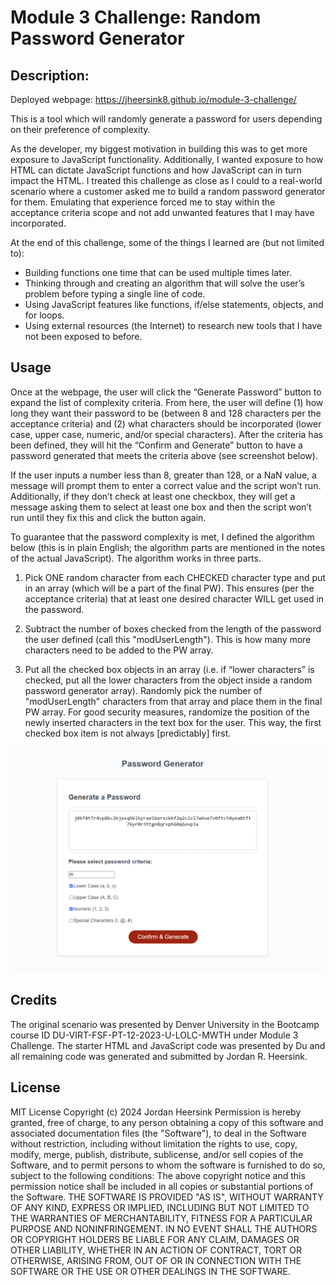 # Module 3 Challenge: Random Password Generator 

## Description: 
Deployed webpage: https://jheersink8.github.io/module-3-challenge/ 

This is a tool which will randomly generate a password for users depending on their preference of complexity. 

As the developer, my biggest motivation in building this was to get more exposure to JavaScript functionality. Additionally, I wanted exposure to how HTML can dictate JavaScript functions and how JavaScript can in turn impact the HTML. I treated this challenge as close as I could to a real-world scenario where a customer asked me to build a random password generator for them. Emulating that experience forced me to stay within the acceptance criteria scope and not add unwanted features that I may have incorporated. 

At the end of this challenge, some of the things I learned are (but not limited to):
- Building functions one time that can be used multiple times later. 
- Thinking through and creating an algorithm that will solve the user’s problem before typing a single line of code. 
- Using JavaScript features like functions, if/else statements, objects, and for loops. 
- Using external resources (the Internet) to research new tools that I have not been exposed to before. 

## Usage
Once at the webpage, the user will click the “Generate Password” button to expand the list of complexity criteria. From here, the user will define (1) how long they want their password to be (between 8 and 128 characters per the acceptance criteria) and (2) what characters should be incorporated (lower case, upper case, numeric, and/or special characters). After the criteria has been defined, they will hit the “Confirm and Generate” button to have a password generated that meets the criteria above (see screenshot below). 

If the user inputs a number less than 8, greater than 128, or a NaN value, a message will prompt them to enter a correct value and the script won’t run. Additionally, if they don’t check at least one checkbox, they will get a message asking them to select at least one box and then the script won’t run until they fix this and click the button again. 

To guarantee that the password complexity is met, I defined the algorithm below (this is in plain English; the algorithm parts are mentioned in the notes of the actual JavaScript). The algorithm works in three parts.
1. Pick ONE random character from each CHECKED character type and put in an array (which will be a part of the final PW). This ensures (per the acceptance criteria) that at least one desired character WILL get used in the password.

2. Subtract the number of boxes checked from the length of the password the user defined (call this "modUserLength"). This is how many more characters need to be added to the PW array. 

3. Put all the checked box objects in an array (i.e. if “lower characters” is checked, put all the lower characters from the object inside a random password generator array). Randomly pick the number of "modUserLength" characters from that array and place them in the final PW array. For good security measures, randomize the position of the newly inserted characters in the text box for the user. This way, the first checked box item is not always [predictably] first.

![Screenshot of 90 character password with lower case and numbers selected](/assets/deploy_screenshot.png)


## Credits 
The original scenario was presented by Denver University in the Bootcamp course ID DU-VIRT-FSF-PT-12-2023-U-LOLC-MWTH under Module 3 Challenge. The starter HTML and JavaScript code was presented by Du and all remaining code was generated and submitted by Jordan R. Heersink. 

## License
MIT License
Copyright (c) 2024 Jordan Heersink
Permission is hereby granted, free of charge, to any person obtaining a copy of this software and associated documentation files (the "Software"), to deal in the Software without restriction, including without limitation the rights to use, copy, modify, merge, publish, distribute, sublicense, and/or sell copies of the Software, and to permit persons to whom the software is furnished to do so, subject to the following conditions:
The above copyright notice and this permission notice shall be included in all copies or substantial portions of the Software.
THE SOFTWARE IS PROVIDED "AS IS", WITHOUT WARRANTY OF ANY KIND, EXPRESS OR IMPLIED, INCLUDING BUT NOT LIMITED TO THE WARRANTIES OF MERCHANTABILITY, FITNESS FOR A PARTICULAR PURPOSE AND NONINFRINGEMENT. IN NO EVENT SHALL THE AUTHORS OR COPYRIGHT HOLDERS BE LIABLE FOR ANY CLAIM, DAMAGES OR OTHER LIABILITY, WHETHER IN AN ACTION OF CONTRACT, TORT OR OTHERWISE, ARISING FROM, OUT OF OR IN CONNECTION WITH THE SOFTWARE OR THE USE OR OTHER DEALINGS IN THE SOFTWARE.

